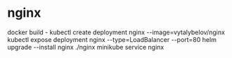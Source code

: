 # nginx

docker build -
kubectl create deployment nginx --image=vytalybelov/nginx
kubectl expose deployment nginx --type=LoadBalancer --port=80
helm upgrade --install  nginx ./nginx
minikube service nginx